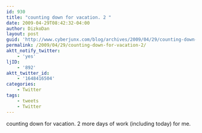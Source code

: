```yaml
---
id: 930
title: "counting down for vacation. 2 "
date: 2009-04-29T08:42:32-04:00
author: DizkoDan
layout: post
guid: 'http://www.cyberjunx.com/blog/archives/2009/04/29/counting-down-for-vacation-2/'
permalink: /2009/04/29/counting-down-for-vacation-2/
aktt_notify_twitter:
    - 'yes'
ljID:
    - '892'
aktt_twitter_id:
    - '1648416504'
categories:
    - Twitter
tags:
    - tweets
    - Twitter
---
```


counting down for vacation. 2 more days of work (including today) for me.